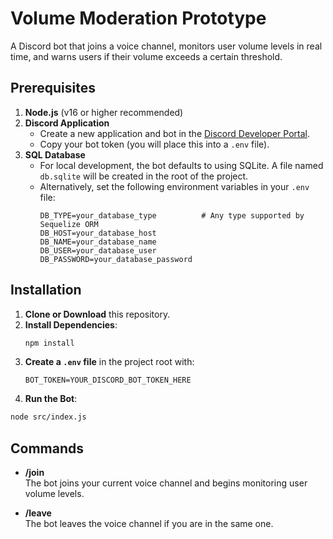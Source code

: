 # Volume Moderation Prototype

A Discord bot that joins a voice channel, monitors user volume levels in real time, and warns users if their volume exceeds a certain threshold.

## Prerequisites

1. **Node.js** (v16 or higher recommended)  
2. **Discord Application**  
   - Create a new application and bot in the [Discord Developer Portal](https://discord.com/developers/applications).  
   - Copy your bot token (you will place this into a `.env` file).
3. **SQL Database**
   - For local development, the bot defaults to using SQLite. A file named `db.sqlite` will be created in the root of the project.
   - Alternatively, set the following environment variables in your `.env` file:
     ```env
     DB_TYPE=your_database_type          # Any type supported by Sequelize ORM
     DB_HOST=your_database_host
     DB_NAME=your_database_name
     DB_USER=your_database_user
     DB_PASSWORD=your_database_password
     ```

## Installation

1. **Clone or Download** this repository.  
2. **Install Dependencies**:  
   ```bash
   npm install
   ```
3. **Create a `.env` file** in the project root with:
   ```env
   BOT_TOKEN=YOUR_DISCORD_BOT_TOKEN_HERE
   ```
4. **Run the Bot**:
  ```bash
  node src/index.js
  ```
## Commands

  - **/join**  
    The bot joins your current voice channel and begins monitoring user volume levels.
  
  - **/leave**  
    The bot leaves the voice channel if you are in the same one.
